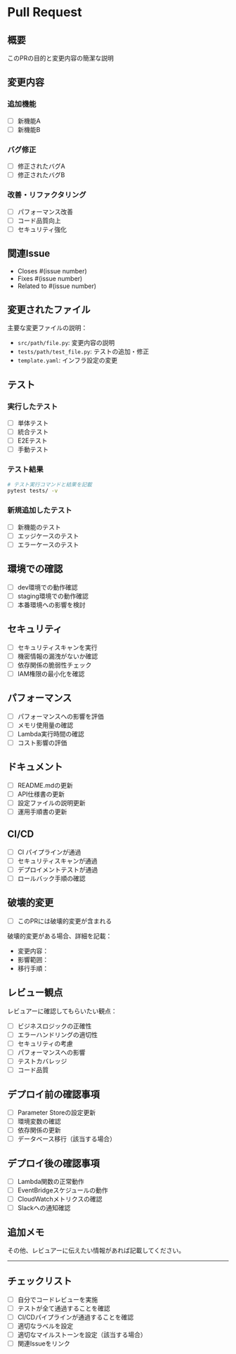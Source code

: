 # Pull Request

## 概要
このPRの目的と変更内容の簡潔な説明

## 変更内容
### 追加機能
- [ ] 新機能A
- [ ] 新機能B

### バグ修正
- [ ] 修正されたバグA
- [ ] 修正されたバグB

### 改善・リファクタリング
- [ ] パフォーマンス改善
- [ ] コード品質向上
- [ ] セキュリティ強化

## 関連Issue
- Closes #(issue number)
- Fixes #(issue number)
- Related to #(issue number)

## 変更されたファイル
主要な変更ファイルの説明：

- `src/path/file.py`: 変更内容の説明
- `tests/path/test_file.py`: テストの追加・修正
- `template.yaml`: インフラ設定の変更

## テスト
### 実行したテスト
- [ ] 単体テスト
- [ ] 統合テスト
- [ ] E2Eテスト
- [ ] 手動テスト

### テスト結果
```bash
# テスト実行コマンドと結果を記載
pytest tests/ -v
```

### 新規追加したテスト
- [ ] 新機能のテスト
- [ ] エッジケースのテスト
- [ ] エラーケースのテスト

## 環境での確認
- [ ] dev環境での動作確認
- [ ] staging環境での動作確認
- [ ] 本番環境への影響を検討

## セキュリティ
- [ ] セキュリティスキャンを実行
- [ ] 機密情報の漏洩がないか確認
- [ ] 依存関係の脆弱性チェック
- [ ] IAM権限の最小化を確認

## パフォーマンス
- [ ] パフォーマンスへの影響を評価
- [ ] メモリ使用量の確認
- [ ] Lambda実行時間の確認
- [ ] コスト影響の評価

## ドキュメント
- [ ] README.mdの更新
- [ ] API仕様書の更新
- [ ] 設定ファイルの説明更新
- [ ] 運用手順書の更新

## CI/CD
- [ ] CI パイプラインが通過
- [ ] セキュリティスキャンが通過
- [ ] デプロイメントテストが通過
- [ ] ロールバック手順の確認

## 破壊的変更
- [ ] このPRには破壊的変更が含まれる

破壊的変更がある場合、詳細を記載：
- 変更内容：
- 影響範囲：
- 移行手順：

## レビュー観点
レビュアーに確認してもらいたい観点：

- [ ] ビジネスロジックの正確性
- [ ] エラーハンドリングの適切性
- [ ] セキュリティの考慮
- [ ] パフォーマンスへの影響
- [ ] テストカバレッジ
- [ ] コード品質

## デプロイ前の確認事項
- [ ] Parameter Storeの設定更新
- [ ] 環境変数の確認
- [ ] 依存関係の更新
- [ ] データベース移行（該当する場合）

## デプロイ後の確認事項
- [ ] Lambda関数の正常動作
- [ ] EventBridgeスケジュールの動作
- [ ] CloudWatchメトリクスの確認
- [ ] Slackへの通知確認

## 追加メモ
その他、レビュアーに伝えたい情報があれば記載してください。

---

## チェックリスト
- [ ] 自分でコードレビューを実施
- [ ] テストが全て通過することを確認
- [ ] CI/CDパイプラインが通過することを確認
- [ ] 適切なラベルを設定
- [ ] 適切なマイルストーンを設定（該当する場合）
- [ ] 関連Issueをリンク